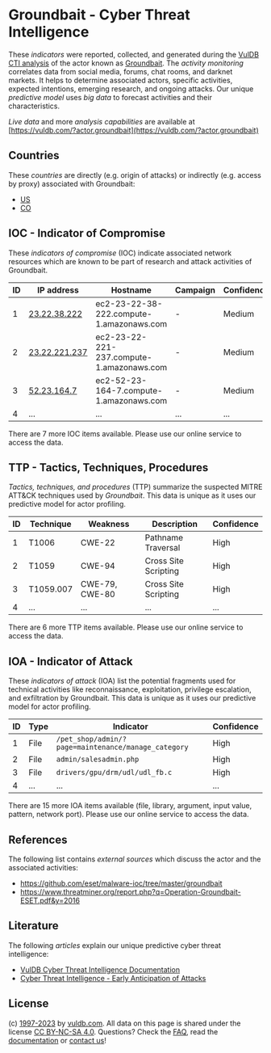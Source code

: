 # Groundbait - Cyber Threat Intelligence

These _indicators_ were reported, collected, and generated during the [VulDB CTI analysis](https://vuldb.com/?kb.cti) of the actor known as [Groundbait](https://vuldb.com/?actor.groundbait). The _activity monitoring_ correlates data from social media, forums, chat rooms, and darknet markets. It helps to determine associated actors, specific activities, expected intentions, emerging research, and ongoing attacks. Our unique _predictive model_ uses _big data_ to forecast activities and their characteristics.

_Live data_ and more _analysis capabilities_ are available at [https://vuldb.com/?actor.groundbait](https://vuldb.com/?actor.groundbait)

## Countries

These _countries_ are directly (e.g. origin of attacks) or indirectly (e.g. access by proxy) associated with Groundbait:

* [US](https://vuldb.com/?country.us)
* [CO](https://vuldb.com/?country.co)

## IOC - Indicator of Compromise

These _indicators of compromise_ (IOC) indicate associated network resources which are known to be part of research and attack activities of Groundbait.

ID | IP address | Hostname | Campaign | Confidence
-- | ---------- | -------- | -------- | ----------
1 | [23.22.38.222](https://vuldb.com/?ip.23.22.38.222) | ec2-23-22-38-222.compute-1.amazonaws.com | - | Medium
2 | [23.22.221.237](https://vuldb.com/?ip.23.22.221.237) | ec2-23-22-221-237.compute-1.amazonaws.com | - | Medium
3 | [52.23.164.7](https://vuldb.com/?ip.52.23.164.7) | ec2-52-23-164-7.compute-1.amazonaws.com | - | Medium
4 | ... | ... | ... | ...

There are 7 more IOC items available. Please use our online service to access the data.

## TTP - Tactics, Techniques, Procedures

_Tactics, techniques, and procedures_ (TTP) summarize the suspected MITRE ATT&CK techniques used by _Groundbait_. This data is unique as it uses our predictive model for actor profiling.

ID | Technique | Weakness | Description | Confidence
-- | --------- | -------- | ----------- | ----------
1 | T1006 | CWE-22 | Pathname Traversal | High
2 | T1059 | CWE-94 | Cross Site Scripting | High
3 | T1059.007 | CWE-79, CWE-80 | Cross Site Scripting | High
4 | ... | ... | ... | ...

There are 6 more TTP items available. Please use our online service to access the data.

## IOA - Indicator of Attack

These _indicators of attack_ (IOA) list the potential fragments used for technical activities like reconnaissance, exploitation, privilege escalation, and exfiltration by Groundbait. This data is unique as it uses our predictive model for actor profiling.

ID | Type | Indicator | Confidence
-- | ---- | --------- | ----------
1 | File | `/pet_shop/admin/?page=maintenance/manage_category` | High
2 | File | `admin/salesadmin.php` | High
3 | File | `drivers/gpu/drm/udl/udl_fb.c` | High
4 | ... | ... | ...

There are 15 more IOA items available (file, library, argument, input value, pattern, network port). Please use our online service to access the data.

## References

The following list contains _external sources_ which discuss the actor and the associated activities:

* https://github.com/eset/malware-ioc/tree/master/groundbait
* https://www.threatminer.org/report.php?q=Operation-Groundbait-ESET.pdf&y=2016

## Literature

The following _articles_ explain our unique predictive cyber threat intelligence:

* [VulDB Cyber Threat Intelligence Documentation](https://vuldb.com/?kb.cti)
* [Cyber Threat Intelligence - Early Anticipation of Attacks](https://www.scip.ch/en/?labs.20201022)

## License

(c) [1997-2023](https://vuldb.com/?kb.changelog) by [vuldb.com](https://vuldb.com/?kb.about). All data on this page is shared under the license [CC BY-NC-SA 4.0](https://creativecommons.org/licenses/by-nc-sa/4.0/). Questions? Check the [FAQ](https://vuldb.com/?kb.faq), read the [documentation](https://vuldb.com/?kb) or [contact us](https://vuldb.com/?contact)!
